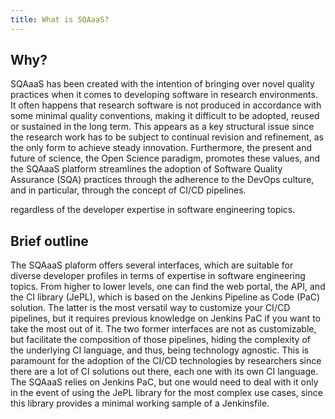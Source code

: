 ```yaml
---
title: What is SQAaaS?
---
```


## Why?

SQAaaS has been created with the intention of bringing over novel quality
practices when it comes to developing software in research environments. It
often happens that research software is not produced in accordance with some
minimal quality conventions, making it difficult to be adopted, reused or
sustained in the long term. This appears as a key structural issue since the
research work has to be subject to continual revision and refinement, as the
only form to achieve steady innovation. Furthermore, the present and future
of science, the Open Science paradigm, promotes these values, and the SQAaaS
platform streamlines the adoption of Software Quality Assurance (SQA)
practices through the adherence to the DevOps culture, and in particular,
through the concept of CI/CD pipelines.

regardless of the developer expertise in software engineering
topics.

## Brief outline

The SQAaaS plaform offers several interfaces, which are suitable for diverse
developer profiles in terms of expertise in software engineering topics. From
higher to lower levels, one can find the web portal, the API, and the CI
library (JePL), which is based on the Jenkins Pipeline as Code (PaC) solution.
The latter is the most versatil way to customize your CI/CD pipelines, but it
requires previous knowledge on Jenkins PaC if you want to take the most out of
it. The two former interfaces are not as customizable, but facilitate the
composition of those pipelines, hiding the complexity of the underlying CI
language, and thus, being technology agnostic. This is paramount for the
adoption of the CI/CD technologies by researchers since there are a lot of CI
solutions out there, each one with its own CI language. The SQAaaS relies on
Jenkins PaC, but one would need to deal with it only in the event of using the
JePL library for the most complex use cases, since this library provides a
minimal working sample of a Jenkinsfile.
